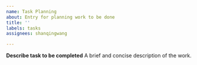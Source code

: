 ```yaml
---
name: Task Planning
about: Entry for planning work to be done
title: ''
labels: tasks
assignees: shanqingwang

---
```


**Describe task to be completed**
A brief and concise description of the work.
